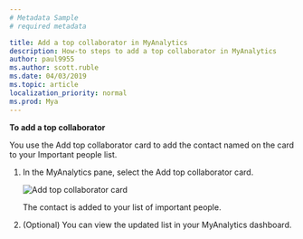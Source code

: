 ```yaml
---
# Metadata Sample
# required metadata

title: Add a top collaborator in MyAnalytics
description: How-to steps to add a top collaborator in MyAnalytics 
author: paul9955
ms.author: scott.ruble
ms.date: 04/03/2019
ms.topic: article
localization_priority: normal 
ms.prod: Mya
---
```


**To add a top collaborator**

You use the Add top collaborator card to add the contact named on the card to your Important people list.

1. In the MyAnalytics pane, select the Add top collaborator card.

    ![Add top collaborator card](../../Images/mya/use/Add-top-collaborator-ed.png)

    The contact is added to your list of important people.

2. (Optional) You can view the updated list in your MyAnalytics dashboard.  